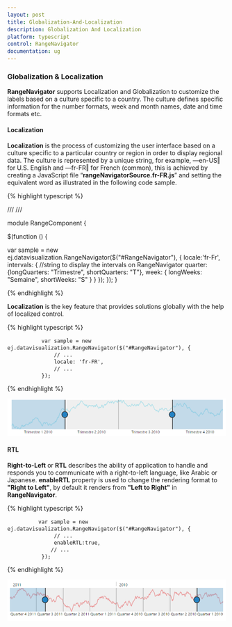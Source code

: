 ```yaml
---
layout: post
title: Globalization-And-Localization
description: Globalization And Localization
platform: typescript
control: RangeNavigator
documentation: ug
---
```



### Globalization & Localization

**RangeNavigator** supports Localization and Globalization to customize the labels based on a culture specific to a country. The culture defines specific information for the number formats, week and month names, date and time formats etc. 

#### Localization

**Localization** is the process of customizing the user interface based on a culture specific to a particular country or region in order to display regional data.  The culture is represented by a unique string, for example, ―en-US‖ for U.S. English and ―fr-FR‖ for French (common), this is achieved by creating a JavaScript file “**rangeNavigatorSource.fr-FR.js**” and setting the equivalent word as illustrated in the following code sample.



{% highlight typescript %}

/// <reference path="../tsfiles/jquery.d.ts"></reference>
/// <reference path="../tsfiles/ej.web.all.d.ts"></reference>

module RangeComponent {

 $(function () {

var sample = new ej.datavisualization.RangeNavigator($("#RangeNavigator"), {
    locale:'fr-Fr',
    intervals: {
        //string to display the intervals on RangeNavigator
        quarter: {longQuarters: "Trimestre", shortQuarters: "T"},
        week: { longWeeks: "Semaine", shortWeeks: "S" }
    }
});
});
}


{% endhighlight %}

**Localization** is the key feature that provides solutions globally with the help of localized control. 

{% highlight typescript %}


               var sample = new ej.datavisualization.RangeNavigator($("#RangeNavigator"), {   
                   // ...              
                   locale: 'fr-FR',
                   // ...             
               });


{% endhighlight %}



![](Globalization-And-Localization_images/Globalization-And-Localization_img1.png) 

#### RTL

**Right-to-Left** or **RTL** describes the ability of application to handle and responds you to communicate with a right-to-left language, like Arabic or Japanese. **enableRTL** property is used to change the rendering format  to **"Right to Left"**, by default it renders from **"Left to Right"** in **RangeNavigator**.

{% highlight typescript %}


              var sample = new ej.datavisualization.RangeNavigator($("#RangeNavigator"), { 
                   // ...              
                   enableRTL:true,
                  // ...             
               });


{% endhighlight %}



![](Globalization-And-Localization_images/Globalization-And-Localization_img2.png) 




